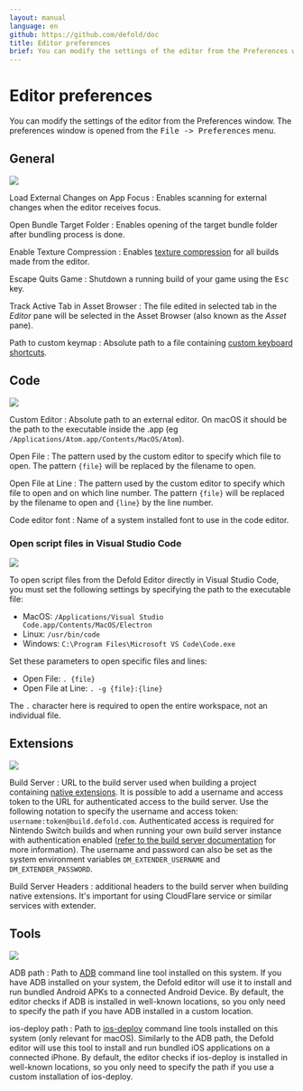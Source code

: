 ```yaml
---
layout: manual
language: en
github: https://github.com/defold/doc
title: Editor preferences
brief: You can modify the settings of the editor from the Preferences window.
---
```


# Editor preferences

You can modify the settings of the editor from the Preferences window. The preferences window is opened from the <kbd>File -> Preferences</kbd> menu.

## General

![](../images/editor/preferences_general.png)

Load External Changes on App Focus
: Enables scanning for external changes when the editor receives focus.

Open Bundle Target Folder
: Enables opening of the target bundle folder after bundling process is done.

Enable Texture Compression
: Enables [texture compression](/manuals/texture-profiles) for all builds made from the editor.

Escape Quits Game
: Shutdown a running build of your game using the <kbd>Esc</kbd> key.

Track Active Tab in Asset Browser
: The file edited in selected tab in the *Editor* pane will be selected in the Asset Browser (also known as the *Asset* pane).

Path to custom keymap
: Absolute path to a file containing [custom keyboard shortcuts](/manuals/editor-keyboard-shortcuts).


## Code

![](../images/editor/preferences_code.png)

Custom Editor
: Absolute path to an external editor. On macOS it should be the path to the executable inside the .app (eg `/Applications/Atom.app/Contents/MacOS/Atom`).

Open File
: The pattern used by the custom editor to specify which file to open. The pattern `{file}` will be replaced by the filename to open.

Open File at Line
: The pattern used by the custom editor to specify which file to open and on which line number. The pattern `{file}` will be replaced by the filename to open and `{line}` by the line number.

Code editor font
: Name of a system installed font to use in the code editor.


### Open script files in Visual Studio Code

![](../images/editor/preferences_vscode.png)

To open script files from the Defold Editor directly in Visual Studio Code, you must set the following settings by specifying the path to the executable file:

- MacOS: `/Applications/Visual Studio Code.app/Contents/MacOS/Electron`
- Linux: `/usr/bin/code`
- Windows: `C:\Program Files\Microsoft VS Code\Code.exe`

 Set these parameters to open specific files and lines:

- Open File: `. {file}`
- Open File at Line: `. -g {file}:{line}`

The `.` character here is required to open the entire workspace, not an individual file.


## Extensions

![](../images/editor/preferences_extensions.png)

Build Server
: URL to the build server used when building a project containing [native extensions](/manuals/extensions). It is possible to add a username and access token to the URL for authenticated access to the build server. Use the following notation to specify the username and access token: `username:token@build.defold.com`. Authenticated access is required for Nintendo Switch builds and when running your own build server instance with authentication enabled ([refer to the build server documentation](https://github.com/defold/extender/blob/dev/README_SECURITY.md) for more information). The username and password can also be set as the system environment variables `DM_EXTENDER_USERNAME` and `DM_EXTENDER_PASSWORD`.

Build Server Headers
: additional headers to the build server when building native extensions. It's important for using CloudFlare service or similar services with extender.

## Tools

![](../images/editor/preferences_tools.png)

ADB path
: Path to [ADB](https://developer.android.com/tools/adb) command line tool installed on this system. If you have ADB installed on your system, the Defold editor will use it to install and run bundled Android APKs to a connected Android Device. By default, the editor checks if ADB is installed in well-known locations, so you only need to specify the path if you have ADB installed in a custom location.

ios-deploy path
: Path to [ios-deploy](https://github.com/ios-control/ios-deploy) command line tools installed on this system (only relevant for macOS). Similarly to the ADB path, the Defold editor will use this tool to install and run bundled iOS applications on a connected iPhone. By default, the editor checks if ios-deploy is installed in well-known locations, so you only need to specify the path if you use a custom installation of ios-deploy.